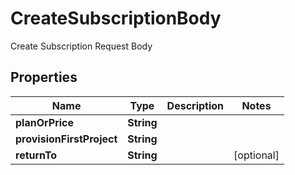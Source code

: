 

# CreateSubscriptionBody

Create Subscription Request Body

## Properties

| Name | Type | Description | Notes |
|------------ | ------------- | ------------- | -------------|
|**planOrPrice** | **String** |  |  |
|**provisionFirstProject** | **String** |  |  |
|**returnTo** | **String** |  |  [optional] |




